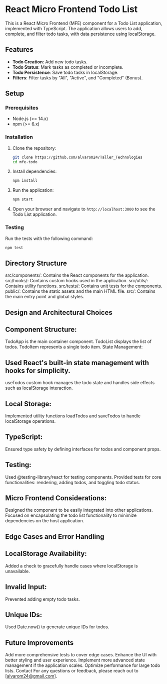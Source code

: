 # React Micro Frontend Todo List

This is a React Micro Frontend (MFE) component for a Todo List application, implemented with TypeScript. The application allows users to add, complete, and filter todo tasks, with data persistence using localStorage.

## Features

- **Todo Creation**: Add new todo tasks.
- **Todo Status**: Mark tasks as completed or incomplete.
- **Todo Persistence**: Save todo tasks in localStorage.
- **Filters**: Filter tasks by "All", "Active", and "Completed" (Bonus).

## Setup

### Prerequisites

- Node.js (>= 14.x)
- npm (>= 6.x)

### Installation

1. Clone the repository:

   ```sh
   git clone https://github.com/alvarom24/Taller_Technologies
   cd mfe-todo
   ```

2. Install dependencies:

   ```sh
   npm install
   ```

3. Run the application:

   ```sh
   npm start
   ```

4. Open your browser and navigate to `http://localhost:3000` to see the Todo List application.

### Testing

Run the tests with the following command:

```sh
npm test
```

## Directory Structure

src/components/: Contains the React components for the application.
src/hooks/: Contains custom hooks used in the application.
src/utils/: Contains utility functions.
src/tests/: Contains unit tests for the components.
public/: Contains the static assets and the main HTML file.
src/: Contains the main entry point and global styles.

## Design and Architectural Choices

## Component Structure:

TodoApp is the main container component.
TodoList displays the list of todos.
TodoItem represents a single todo item.
State Management:

## Used React's built-in state management with hooks for simplicity.

useTodos custom hook manages the todo state and handles side effects such as localStorage interaction.

## Local Storage:

Implemented utility functions loadTodos and saveTodos to handle localStorage operations.

## TypeScript:

Ensured type safety by defining interfaces for todos and component props.

## Testing:

Used @testing-library/react for testing components.
Provided tests for core functionalities: rendering, adding todos, and toggling todo status.

## Micro Frontend Considerations:

Designed the component to be easily integrated into other applications.
Focused on encapsulating the todo list functionality to minimize dependencies on the host application.

## Edge Cases and Error Handling

## LocalStorage Availability:

Added a check to gracefully handle cases where localStorage is unavailable.

## Invalid Input:

Prevented adding empty todo tasks.

## Unique IDs:

Used Date.now() to generate unique IDs for todos.

## Future Improvements

Add more comprehensive tests to cover edge cases.
Enhance the UI with better styling and user experience.
Implement more advanced state management if the application scales.
Optimize performance for large todo lists.
Contact
For any questions or feedback, please reach out to [alvarom24@gmail.com].
